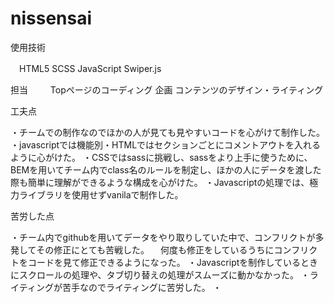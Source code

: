 # nissensai
使用技術

　HTML5 SCSS JavaScript Swiper.js

担当
　
 　Topページのコーディング 企画 コンテンツのデザイン・ライティング

工夫点

・チームでの制作なのでほかの人が見ても見やすいコードを心がけて制作した。
・javascriptでは機能別・HTMLではセクションごとにコメントアウトを入れるように心がけた。
・CSSではsassに挑戦し、sassをより上手に使うために、BEMを用いてチーム内でclass名のルールを制定し、ほかの人にデータを渡した際も簡単に理解ができるような構成を心がけた。
・Javascriptの処理では、極力ライブラリを使用せずvanilaで制作した。

苦労した点

・チーム内でgithubを用いてデータをやり取りしていた中で、コンフリクトが多発してその修正にとても苦戦した。
　何度も修正をしているうちにコンフリクトをコードを見て修正できるようになった。
・Javascriptを制作しているときにスクロールの処理や、タブ切り替えの処理がスムーズに動かなかった。
・ライティングが苦手なのでライティングに苦労した。
・
